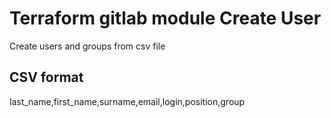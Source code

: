 # Terraform gitlab module Create User

Create users and groups from csv file

## CSV format

last_name,first_name,surname,email,login,position,group